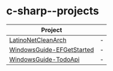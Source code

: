 # c-sharp--projects
| Project  | |
| - | - |
| [LatinoNetCleanArch](https://github.com/jmpala/c-sharp--projects/tree/main/LatinoNetCleanArch "LatinoNetCleanArch") | - |
| [WindowsGuide-EFGetStarted](https://github.com/jmpala/c-sharp--projects/tree/main/WindowsGuide-EFGetStarted "WindowsGuide-EFGetStarted") | - |
| [WindowsGuide-TodoApi](https://github.com/jmpala/c-sharp--projects/tree/main/WindowsGuide-TodoApi "WindowsGuide-TodoApi") | - |
